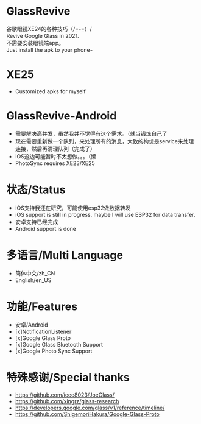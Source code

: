 # GlassRevive
谷歌眼镜XE24的各种技巧（/=-=）/  
Revive Google Glass in 2021.  
不需要安装眼镜端app。  
Just install the apk to your phone~  

# XE25
* Customized apks for myself

# GlassRevive-Android
* 需要解决高并发，虽然我并不觉得有这个需求。（就当锻炼自己了
* 现在需要重新做一个队列，来处理所有的消息，大致的构想是service来处理连接，然后再清理队列（完成了）
* iOS这边可能暂时不太想做。。。（懒
* PhotoSync requires XE23/XE25

# 状态/Status
* iOS支持我还在研究，可能使用esp32做数据转发
* iOS support is still in progress. maybe I will use ESP32 for data transfer.
* 安卓支持已经完成
* Android support is done

# 多语言/Multi Language
* 简体中文/zh_CN
* English/en_US

# 功能/Features
* 安卓/Android
* [x]NotificationListener
* [x]Google Glass Proto
* [x]Google Glass Bluetooth Support
* [x]Google Photo Sync Support


# 特殊感谢/Special thanks
* https://github.com/ieee8023/JoeGlass/
* https://github.com/xingrz/glass-research
* https://developers.google.com/glass/v1/reference/timeline/
* https://github.com/ShigemoriHakura/Google-Glass-Proto
